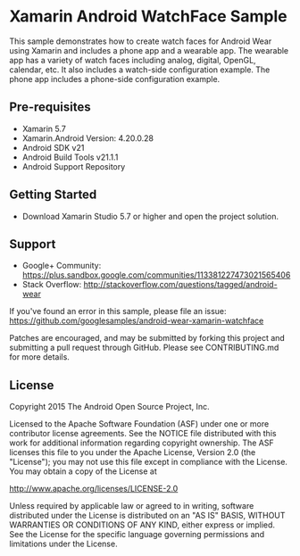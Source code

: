 Xamarin Android WatchFace Sample
===================================
This sample demonstrates how to create watch faces for Android Wear using Xamarin
and includes a phone app and a wearable app. The wearable app has a variety of
watch faces including analog, digital, OpenGL, calendar, etc. It also includes
a watch-side configuration example. The phone app includes a phone-side
configuration example.

Pre-requisites
--------------
- Xamarin 5.7
- Xamarin.Android Version: 4.20.0.28
- Android SDK v21
- Android Build Tools v21.1.1
- Android Support Repository

Getting Started
---------------
- Download Xamarin Studio 5.7 or higher and open the project solution.

Support
-------
- Google+ Community: https://plus.sandbox.google.com/communities/113381227473021565406
- Stack Overflow: http://stackoverflow.com/questions/tagged/android-wear

If you've found an error in this sample, please file an issue:
https://github.com/googlesamples/android-wear-xamarin-watchface

Patches are encouraged, and may be submitted by forking this project and
submitting a pull request through GitHub. Please see CONTRIBUTING.md for more details.

License
-------
Copyright 2015 The Android Open Source Project, Inc.

Licensed to the Apache Software Foundation (ASF) under one or more contributor
license agreements.  See the NOTICE file distributed with this work for
additional information regarding copyright ownership.  The ASF licenses this
file to you under the Apache License, Version 2.0 (the "License"); you may not
use this file except in compliance with the License.  You may obtain a copy of
the License at

http://www.apache.org/licenses/LICENSE-2.0

Unless required by applicable law or agreed to in writing, software
distributed under the License is distributed on an "AS IS" BASIS, WITHOUT
WARRANTIES OR CONDITIONS OF ANY KIND, either express or implied.  See the
License for the specific language governing permissions and limitations under
the License.
